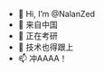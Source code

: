 - 👋 Hi, I’m @NalanZed
- 👀 来自中国
- 🌱 正在考研
- 💞️ 技术也得跟上
- 📫 冲AAAA！

<!---
NalanZed/NalanZed is a ✨ special ✨ repository because its `README.md` (this file) appears on your GitHub profile.
You can click the Preview link to take a look at your changes.
--->

